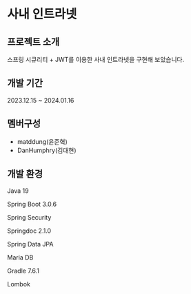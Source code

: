 사내 인트라넷
=============

프로젝트 소개
-------------
스프링 시큐리티 + JWT를 이용한 사내 인트라넷을 구현해 보았습니다.

개발 기간
---------
2023.12.15 ~ 2024.01.16

멤버구성
--------
* matddung(윤준혁)
* DanHumphry(김대현)

개발 환경
---------
Java 19

Spring Boot 3.0.6

Spring Security

Springdoc 2.1.0

Spring Data JPA

Maria DB

Gradle 7.6.1

Lombok

